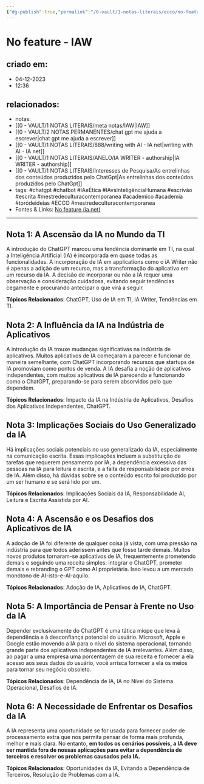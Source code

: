 ```yaml
---
{"dg-publish":true,"permalink":"/0-vault/1-notas-literais/ecco/no-feature-iaw/","tags":["chatgpt","chatbot","IAeÉtica","IAvsInteligênciaHumana","escrivão","escrita","mestredeculturacontemporanea","academico","academia","toródeideias","ECCO"],"dgHomeLink":true,"dgShowLocalGraph":true,"dgShowFileTree":true,"dgEnableSearch":true}
---
```


# No feature -  IAW

## criado em: 
- 04-12-2023
- 12:36
## relacionados:
- notas: 
- [[0 - VAULT/1 NOTAS LITERAIS/meta notas/IAW\|IAW]]
- [[0 - VAULT/2 NOTAS PERMANENTES/chat gpt me ajuda a escrever\|chat gpt me ajuda a escrever]]
- [[0 - VAULT/1 NOTAS LITERAIS/888/writing with AI - IA net\|writing with AI - IA net]]
- [[0 - VAULT/1 NOTAS LITERAIS/ANELO/IA WRITER - authorship\|IA WRITER - authorship]]
- [[0 - VAULT/1 NOTAS LITERAIS/Interesses de Pesquisa/As entrelinhas dos conteúdos produzidos pelo ChatGpt\|As entrelinhas dos conteúdos produzidos pelo ChatGpt]]
- tags: #chatgpt #chatbot #IAeÉtica #IAvsInteligênciaHumana #escrivão #escrita #mestredeculturacontemporanea #academico #academia #toródeideias #ECCO #mestredeculturacontemporanea 
- Fontes & Links: [No feature (ia.net)](https://ia.net/topics/no-feature)
---
## Nota 1: A Ascensão da IA no Mundo da TI
A introdução do ChatGPT marcou uma tendência dominante em TI, na qual a Inteligência Artificial (IA) é incorporada em quase todas as funcionalidades. A incorporação de IA em applications como o iA Writer não é apenas a adição de um recurso, mas a transformação do aplicativo em um recurso da IA. A decisão de incorporar ou não a IA requer uma observação e consideração cuidadosa, evitando seguir tendências cegamente e procurando antecipar o que virá a seguir.

**Tópicos Relacionados**: ChatGPT, Uso de IA em TI, iA Writer, Tendências em TI.

## Nota 2: A Influência da IA na Indústria de Aplicativos
A introdução da IA trouxe mudanças significativas na indústria de aplicativos. Muitos aplicativos de IA começaram a parecer e funcionar de maneira semelhante, com ChatGPT incorporando recursos que startups de IA promoviam como pontos de venda. A IA desafia a noção de aplicativos independentes, com muitos aplicativos de IA parecendo e funcionando como o ChatGPT, preparando-se para serem absorvidos pelo que dependem.

**Tópicos Relacionados**: Impacto da IA na Indústria de Aplicativos, Desafios dos Aplicativos Independentes, ChatGPT.

## Nota 3: Implicações Sociais do Uso Generalizado da IA
Há implicações sociais potenciais no uso generalizado da IA, especialmente na comunicação escrita. Essas implicações incluem a substituição de tarefas que requerem pensamento por IA, a dependência excessiva das pessoas na IA para leitura e escrita, e a falta de responsabilidade por erros de IA. Além disso, há dúvidas sobre se o conteúdo escrito foi produzido por um ser humano e se será lido por um.

**Tópicos Relacionados**: Implicações Sociais da IA, Responsabilidade AI, Leitura e Escrita Assistida por AI.

## Nota 4: A Ascensão e os Desafios dos Aplicativos de IA
A adoção de IA foi diferente de qualquer coisa já vista, com uma pressão na indústria para que todos aderissem antes que fosse tarde demais. Muitos novos produtos tornaram-se aplicativos de IA, frequentemente prometendo demais e seguindo uma receita simples: integrar o ChatGPT, prometer demais e rebranding o GPT como AI proprietária. Isso levou a um mercado monótono de AI-isto-e-AI-aquilo.

**Tópicos Relacionados**: Adoção de IA, Aplicativos de IA, ChatGPT.

## Nota 5: A Importância de Pensar à Frente no Uso da IA
Depender exclusivamente do ChatGPT é uma tática míope que leva à dependência e à desconfiança potencial do usuário. Microsoft, Apple e Google estão movendo a IA para o nível do sistema operacional, tornando grande parte dos aplicativos independentes de IA irrelevantes. Além disso, ao pagar a uma empresa uma porcentagem de sua receita e fornecer a ela acesso aos seus dados do usuário, você arrisca fornecer a ela os meios para tornar seu negócio obsoleto.

**Tópicos Relacionados**: Dependência de IA, IA no Nível do Sistema Operacional, Desafios de IA.

## Nota 6: A Necessidade de Enfrentar os Desafios da IA
A IA representa uma oportunidade se for usada para fornecer poder de processamento extra que nos permita pensar de forma mais profunda, melhor e mais clara. No entanto, **em todos os cenários possíveis, a IA deve ser mantida fora de nossas aplicações para evitar a dependência de terceiros e resolver os problemas causados pela IA.**

**Tópicos Relacionados**: Oportunidades da IA, Evitando a Dependência de Terceiros, Resolução de Problemas com a IA.